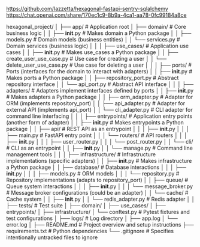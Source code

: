 https://github.com/Iazzetta/hexagonal-fastapi-sentry-sqlalchemy
https://chat.openai.com/share/170ec1c9-8b9a-4ca1-aa78-0fc99184a8ce

hexagonal_project/
│
├── app/                                   # Application root
│   ├── domain/                            # Core business logic
│   │   ├── __init__.py                    # Makes domain a Python package
│   │   ├── models.py                      # Domain models (business entities)
│   │   └── services.py                    # Domain services (business logic)
│   │
│   ├── use_cases/                         # Application use cases
│   │   ├── __init__.py                    # Makes use_cases a Python package
│   │   ├── create_user_use_case.py        # Use case for creating a user
│   │   └── delete_user_use_case.py        # Use case for deleting a user
│   │
│   ├── ports/                             # Ports (interfaces for the domain to interact with adapters)
│   │   ├── __init__.py                    # Makes ports a Python package
│   │   ├── repository_port.py             # Abstract repository interface
│   │   └── api_port.py                    # Abstract API interface
│   │
│   ├── adapters/                          # Adapters implement interfaces defined by ports
│   │   ├── __init__.py                    # Makes adapters a Python package
│   │   ├── orm_adapter.py                 # Adapter for ORM (implements repository_port)
│   │   ├── api_adapter.py                 # Adapter for external API (implements api_port)
│   │   └── cli_adapter.py                 # CLI adapter for command line interfacing
│   │
│   ├── entrypoints/                       # Application entry points (another form of adapter)
│   │   ├── __init__.py                    # Makes entrypoints a Python package
│   │   ├── api/                           # REST API as an entrypoint
│   │   │   ├── __init__.py
│   │   │   ├── main.py                    # FastAPI entry point
│   │   │   └── routers/                   # API routers
│   │   │       ├── __init__.py
│   │   │       ├── user_router.py
│   │   │       └── post_router.py
│   │   └── cli/                           # CLI as an entrypoint
│   │       ├── __init__.py
│   │       └── manage.py                  # Command line management tools
│   │
│   ├── infrastructure/                    # Infrastructure implementations (specific adapters)
│   │   ├── __init__.py                    # Makes infrastructure a Python package
│   │   ├── database/                      # Database interactions
│   │   │   ├── __init__.py
│   │   │   ├── models.py                  # ORM models
│   │   │   └── repository.py              # Repository implementations (adapts to repository_port)
│   │   ├── queue/                         # Queue system interactions
│   │   │   ├── __init__.py
│   │   │   └── message_broker.py          # Message broker configurations (could be an adapter)
│   │   └── cache/                         # Cache system
│   │       ├── __init__.py
│   │       └── redis_adapter.py           # Redis adapter
│   │
├── tests/                                 # Test suite
│   ├── domain/
│   ├── use_cases/
│   ├── entrypoints/
│   ├── infrastructure/
│   └── conftest.py                        # Pytest fixtures and test configurations
│
├── logs/                                  # Log directory
│   ├── app.log
│   └── error.log
│
├── README.md                              # Project overview and setup instructions
├── requirements.txt                       # Python dependencies
└── .gitignore                             # Specifies intentionally untracked files to ignore
